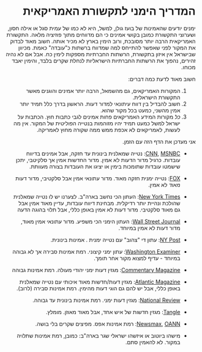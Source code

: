<div dir="rtl" markdown="1">

# המדריך הימני לתקשורת האמריקאית

ימנים יודעים שהאמינות של בועז גולן, למשל, היא לא כמו של עמית סגל או אילה חסון,
ושערוצי התקשורת כמובן בקושי אמינים כי הם מדווחים מתוך פוזיציה מלאה.
התקשורת האמריקאית הרבה יותר מסובכת, ורוב הימין בארץ לא מכיר אותה.
חשוב מאוד לבדוק את המקור לפני שאפשר להתייחס למה שמדווח ברשתות כ"עובדה" כאמת.
מכיוון שבישראל אין איזון בתקשורת, הרשתות החברתיות מספקות לימין כח.
אבל אם לא נהיה זהירים, נהפוך את הרשתות החברתיות הישראליות לנחלת שקרים בלבד, והימין יאבד מכוחו.

חשוב מאוד לדעת כמה דברים:
1. המקורות האמריקאים, גם מהשמאל, הרבה יותר אמינים והוגנים מאשר התקשורת הישראלית.
2. חשוב להבדיל בין דווח עיתונאי למדור דעות. הראשון בדרך כלל תמיד יותר אמין מהשני, כמעט בכל מקור שהוא.
3. *כל* מקורות המידע האמריקאים פחות אמינים לגבי כתבות חוץ.
הכתבות על ישראל למשל כמעט תמיד יהיו מזוהמות בנטייה הפוליטית של המקור.
אין מה לעשות, לאמריקאים לא אכפת ממש ממה שקורה מחוץ לאמריקה.

אני מעדכן את הדף הזה עם הזמן.

* [CNN](https://www.cnn.com), [MSNBC](https://www.msnbc.com):
 נטייה שמאלנית בינונית עד חזקה, אבל אמינים בדיווח עובדות.
כרגיל מדור הדעות לא אמין.
מדור החדשות אמין אך סלקיטבי, יתכן שישמטו עובדות שתומכות בימין או יציגו את העובדות בצורה מעוותת.

* [FOX](https://www.foxnews.com):
נטייה ימנית חזקה מאוד.
מדור עתונאי אמין אבל סלקטיבי, מדור דעות *מאוד* לא אמין.

* [New York Times](https://www.nytimes.com):
העתון הכי נחשב בארה"ב.
לצערנו יש לו נטייה שמאלנית שהולכת ונהיית יותר רדיקלית.
מבחינת דיווח עובדות, עדיין מאוד אמין אבל גם מאוד סלקטיבי.
מדור דעות לא אמין באופן כללי,
אבל תלוי בהוגה הדעה

* [Wall Street Journal](https://www.wsj.com):
העתון הימני הכי משפיע.
מדור עתונאי אמין מאוד, מדור דעות לא אמין במיוחד.

* [NY Post](https://www.nypost.com):
עתון די "צהוב" עם נטייה ימנית . אמינות בינונית.

* [Washington Examiner](https://www.washingtonexaminer.com):
עתון ימני קיצוני. רמת אמינות סבירה אך לא גבוהה במיוחד - עדיף למצוא מקור אחר תומך.

* [Commentary Magazine](https://www.commentarymagazine.com):
מגזין דעות ימני יהודי מעולה. רמת אמינות גבוהה

* [Atlantic Magazine](https://www.theatlantic.com):
מגזין דעות/חדשות מאוד איכותי עם נטייה שמאלנית באופן כללי, אבל יש להם גם הוגי דעות מהימין.
רמת אמינות סבירה (לרוב).

* [National Review](https://www.nationalreview.com):
מגזין דעות ימני.
רמת אמינות בינונית עד גבוהה.

* [Tangle](https://tangle.substack.com):
מגזין חדשות של איש 
אחד, אבל מאוד מאוזן. מומלץ.

* [Newsmax](https://www.newsmax.com), [OANN](https://www.oann.com):
רמת אמינות אפס. מפיצים שקרים בלי בושה.

* מישהו ביוטוב או איזשהו ישראלי שגר בארה"ב:
כמובן, רמת אמינות שתלויה במקור. לא להאמין סתם.
